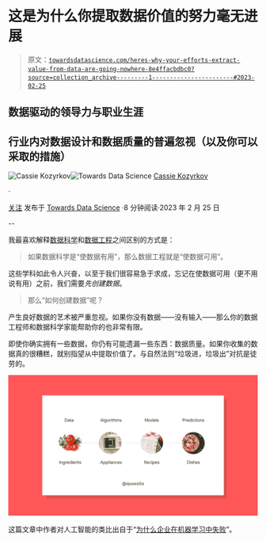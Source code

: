 # 这是为什么你提取数据价值的努力毫无进展

> 原文：[`towardsdatascience.com/heres-why-your-efforts-extract-value-from-data-are-going-nowhere-8e4ffacbdbc0?source=collection_archive---------1-----------------------#2023-02-25`](https://towardsdatascience.com/heres-why-your-efforts-extract-value-from-data-are-going-nowhere-8e4ffacbdbc0?source=collection_archive---------1-----------------------#2023-02-25)

## 数据驱动的领导力与职业生涯

## 行业内对数据设计和数据质量的普遍忽视（以及你可以采取的措施）

[](https://kozyrkov.medium.com/?source=post_page-----8e4ffacbdbc0--------------------------------)![Cassie Kozyrkov](https://kozyrkov.medium.com/?source=post_page-----8e4ffacbdbc0--------------------------------)[](https://towardsdatascience.com/?source=post_page-----8e4ffacbdbc0--------------------------------)![Towards Data Science](https://towardsdatascience.com/?source=post_page-----8e4ffacbdbc0--------------------------------) [Cassie Kozyrkov](https://kozyrkov.medium.com/?source=post_page-----8e4ffacbdbc0--------------------------------)

·

[关注](https://medium.com/m/signin?actionUrl=https%3A%2F%2Fmedium.com%2F_%2Fsubscribe%2Fuser%2F2fccb851bb5e&operation=register&redirect=https%3A%2F%2Ftowardsdatascience.com%2Fheres-why-your-efforts-extract-value-from-data-are-going-nowhere-8e4ffacbdbc0&user=Cassie+Kozyrkov&userId=2fccb851bb5e&source=post_page-2fccb851bb5e----8e4ffacbdbc0---------------------post_header-----------) 发布于 [Towards Data Science](https://towardsdatascience.com/?source=post_page-----8e4ffacbdbc0--------------------------------) ·8 分钟阅读·2023 年 2 月 25 日[](https://medium.com/m/signin?actionUrl=https%3A%2F%2Fmedium.com%2F_%2Fvote%2Ftowards-data-science%2F8e4ffacbdbc0&operation=register&redirect=https%3A%2F%2Ftowardsdatascience.com%2Fheres-why-your-efforts-extract-value-from-data-are-going-nowhere-8e4ffacbdbc0&user=Cassie+Kozyrkov&userId=2fccb851bb5e&source=-----8e4ffacbdbc0---------------------clap_footer-----------)

--

[](https://medium.com/m/signin?actionUrl=https%3A%2F%2Fmedium.com%2F_%2Fbookmark%2Fp%2F8e4ffacbdbc0&operation=register&redirect=https%3A%2F%2Ftowardsdatascience.com%2Fheres-why-your-efforts-extract-value-from-data-are-going-nowhere-8e4ffacbdbc0&source=-----8e4ffacbdbc0---------------------bookmark_footer-----------)

我最喜欢解释[数据科学](http://bit.ly/quaesita_datascim)和[数据工程](http://bit.ly/quaesita_dataeng)之间区别的方式是：

> 如果数据科学是“使数据有用”，那么数据工程就是“使数据可用”。

这些学科如此令人兴奋，以至于我们很容易急于求成，忘记在使数据可用（更不用说有用）之前，我们需要*先创建数据*。

> 那么“如何创建数据”呢？

产生良好数据的艺术被严重忽视。如果你没有数据——没有输入——那么你的数据工程师和数据科学家能帮助你的也非常有限。

即使你确实拥有一些数据，你仍有可能遗漏一些东西：数据质量。如果你收集的数据真的很糟糕，就别指望从中提取价值了。与自然法则“垃圾进，垃圾出”对抗是徒劳的。

![](img/971d090f635d0e38e39ee5b6c846f2fe.png)

这篇文章中作者对人工智能的类比出自于“[为什么企业在机器学习中失败](http://bit.ly/quaesita_failm)”。
